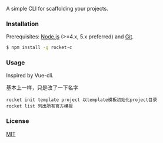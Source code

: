 
A simple CLI for scaffolding your projects.

### Installation

Prerequisites: [Node.js](https://nodejs.org/en/) (>=4.x, 5.x preferred) and [Git](https://git-scm.com/).

``` bash
$ npm install -g rocket-c
```

### Usage

Inspired by Vue-cli.

基本上一样，只是改了一下名字

```
rocket init template project 以template模板初始化project目录
rocket list 列出所有官方模板
```

### License

[MIT](http://opensource.org/licenses/MIT)
